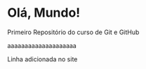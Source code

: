 # Olá, Mundo!
 Primeiro Repositório do curso de Git e GitHub

 aaaaaaaaaaaaaaaaaaaa

 Linha adicionada no site
